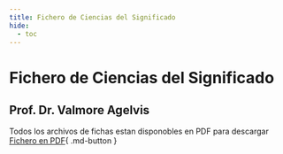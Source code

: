 ```yaml
---
title: Fichero de Ciencias del Significado
hide:
  - toc
---
```


# __Fichero de Ciencias del Significado__
## Prof. Dr. Valmore Agelvis

Todos los archivos de fichas estan disponobles en PDF para descargar
[Fichero en PDF](https://github.com/MatiasAgelvis/mkdocuval/tree/main/PDF){ .md-button }